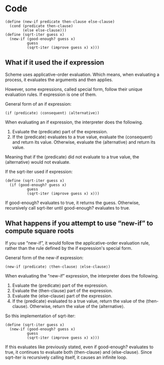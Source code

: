 # Code
```
(define (new-if predicate then-clause else-clause)
  (cond (predicate then-clause)
        (else else-clause)))
(define (sqrt-iter guess x)
  (new-if (good-enough? guess x)
          guess
          (sqrt-iter (improve guess x) x)))
```

## What if it used the if expression
Scheme uses applicative-order evaluation. Which means, when evaluating a process, it evaluates the arguments and then applies.

However, some expressions, called special form, follow their unique evaluation rules. If expression is one of them.

General form of an if expression:
```
(if ⟨predicate⟩ ⟨consequent⟩ ⟨alternative⟩)
```

When evaluating an if expression, the interpreter does the following.
1. Evaluate the ⟨predicate⟩ part of the expression.
2. If the ⟨predicate⟩ evaluates to a true value, evaluate the ⟨consequent⟩ and return its value.
   Otherwise, evaluate the ⟨alternative⟩ and return its value.

Meaning that if the ⟨predicate⟩ did not evaluate to a true value, the ⟨alternative⟩ would not evaluate.

If the sqrt-iter used if expression: 
```
(define (sqrt-iter guess x)
  (if (good-enough? guess x)
          guess
          (sqrt-iter (improve guess x) x)))
```
If good-enough? evaluates to true, it returns the guess. Otherwise, recursively call sqrt-iter until good-enough? evaluates to true.
## What happens if you attempt to use “new-if” to compute square roots
If you use “new-if”, it would follow the applicative-order evaluation rule, rather than the rule defined by the if expression's special form.

General form of the new-if expression:
```
(new-if ⟨predicate⟩ ⟨then-clause⟩ ⟨else-clause⟩)
```

When evaluating the “new-if” expression, the interpreter does the following.
1. Evaluate the ⟨predicate⟩ part of the expression.
2. Evaluate the ⟨then-clause⟩ part of the expression.
3. Evaluate the ⟨else-clause⟩ part of the expression.
4. If the ⟨predicate⟩ evaluated to a true value, return the value of the ⟨then-clause⟩.
   Otherwise, return the value of the ⟨alternative⟩.

So this implementation of sqrt-iter:
```
(define (sqrt-iter guess x)
  (new-if (good-enough? guess x)
          guess
          (sqrt-iter (improve guess x) x)))
```
If this evaluates like previously stated, even if good-enough? evaluates to true, it continues to evaluate both ⟨then-clause⟩ and ⟨else-clause⟩. Since sqrt-iter is recursively calling itself, it causes an infinite loop.